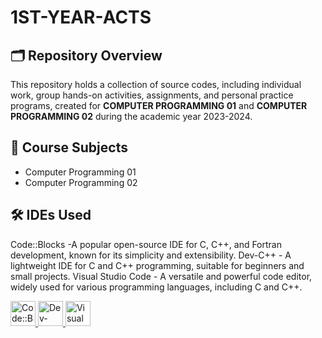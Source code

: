 # 1ST-YEAR-ACTS

## 🗂️ Repository Overview

This repository holds a collection of source codes, including individual work, group hands-on activities, assignments, and personal practice programs, created for **COMPUTER PROGRAMMING 01** and **COMPUTER PROGRAMMING 02** during the academic year 2023-2024.

## 📝 Course Subjects

- Computer Programming 01
- Computer Programming 02

## 🛠️ IDEs Used

Code::Blocks -A popular open-source IDE for C, C++, and Fortran development, known for its simplicity and extensibility.
Dev-C++ - A lightweight IDE for C and C++ programming, suitable for beginners and small projects.
Visual Studio Code - A versatile and powerful code editor, widely used for various programming languages, including C and C++.

<p align="left"> <a href="https://www.codeblocks.org/" target="_blank" rel="noreferrer"> <img src="https://upload.wikimedia.org/wikipedia/commons/thumb/0/0d/Code::Blocks_Logo.svg/2048px-Code::Blocks_Logo.svg.png" alt="Code::Blocks" width="40" height="40"/> </a> <a href="https://sourceforge.net/projects/orwelldevcpp/" target="_blank" rel="noreferrer"> <img src="https://upload.wikimedia.org/wikipedia/en/d/dc/Dev-C%2B%2B_Logo.png" alt="Dev-C++" width="40" height="40"/> </a> <a href="https://code.visualstudio.com/" target="_blank" rel="noreferrer"> <img src="https://upload.wikimedia.org/wikipedia/commons/9/9a/Visual_Studio_Code_1.35_icon.svg" alt="Visual Studio Code" width="40" height="40"/> </a> </p>
